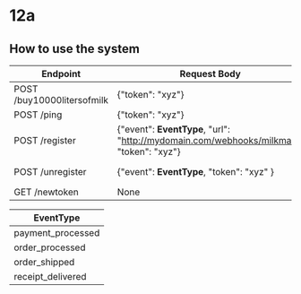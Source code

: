 # 12a

## How to use the system

| Endpoint                   | Request Body  | Response body |  
| -------------              | ------------- | ------------- |
| POST /buy10000litersofmilk | {"token": "xyz"} | None       |
| POST /ping                 | {"token": "xyz"} | None       |
| POST /register             | {"event": **EventType**, "url": "http://mydomain.com/webhooks/milkman", "token": "xyz"}     | {"event": **EventType**, "url": "http://mydomain.com/webhooks/milkman"} |
| POST /unregister           | {"event": **EventType**, "token": "xyz" } | "Webhook for event **EventType** unregistered." |
| GET /newtoken             | None             | {"token": "xyz"} |

| EventType     | 
| ------------- | 
| payment_processed | 
| order_processed | 
| order_shipped | 
| receipt_delivered |